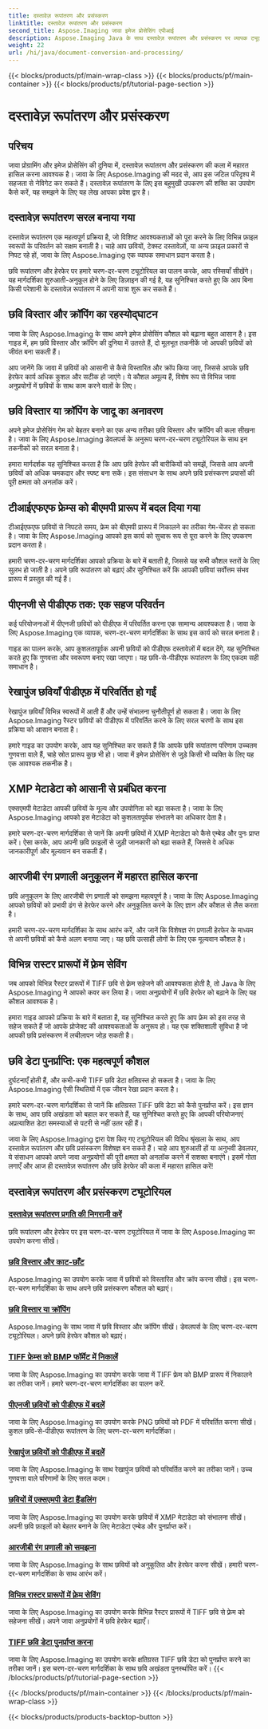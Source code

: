 ```yaml
---
title: दस्तावेज़ रूपांतरण और प्रसंस्करण
linktitle: दस्तावेज़ रूपांतरण और प्रसंस्करण
second_title: Aspose.Imaging जावा इमेज प्रोसेसिंग एपीआई
description: Aspose.Imaging Java के साथ दस्तावेज़ रूपांतरण और प्रसंस्करण पर व्यापक ट्यूटोरियल देखें। इन ट्यूटोरियल के साथ छवि हेरफेर और परिवर्तन में महारत हासिल करें।
weight: 22
url: /hi/java/document-conversion-and-processing/
---
```


{{< blocks/products/pf/main-wrap-class >}}
{{< blocks/products/pf/main-container >}}
{{< blocks/products/pf/tutorial-page-section >}}

# दस्तावेज़ रूपांतरण और प्रसंस्करण


## परिचय

जावा प्रोग्रामिंग और इमेज प्रोसेसिंग की दुनिया में, दस्तावेज़ रूपांतरण और प्रसंस्करण की कला में महारत हासिल करना आवश्यक है। जावा के लिए Aspose.Imaging की मदद से, आप इस जटिल परिदृश्य में सहजता से नेविगेट कर सकते हैं। दस्तावेज़ रूपांतरण के लिए इस बहुमुखी उपकरण की शक्ति का उपयोग कैसे करें, यह समझने के लिए यह लेख आपका प्रवेश द्वार है।

## दस्तावेज़ रूपांतरण सरल बनाया गया

दस्तावेज़ रूपांतरण एक महत्वपूर्ण प्रक्रिया है, जो विशिष्ट आवश्यकताओं को पूरा करने के लिए विभिन्न फ़ाइल स्वरूपों के परिवर्तन को सक्षम बनाती है। चाहे आप छवियों, टेक्स्ट दस्तावेज़ों, या अन्य फ़ाइल प्रकारों से निपट रहे हों, जावा के लिए Aspose.Imaging एक व्यापक समाधान प्रदान करता है।

छवि रूपांतरण और हेरफेर पर हमारे चरण-दर-चरण ट्यूटोरियल का पालन करके, आप रस्सियाँ सीखेंगे। यह मार्गदर्शिका शुरुआती-अनुकूल होने के लिए डिज़ाइन की गई है, यह सुनिश्चित करते हुए कि आप बिना किसी परेशानी के दस्तावेज़ रूपांतरण में अपनी यात्रा शुरू कर सकते हैं।

## छवि विस्तार और क्रॉपिंग का रहस्योद्घाटन

जावा के लिए Aspose.Imaging के साथ अपने इमेज प्रोसेसिंग कौशल को बढ़ाना बहुत आसान है। इस गाइड में, हम छवि विस्तार और क्रॉपिंग की दुनिया में उतरते हैं, दो मूलभूत तकनीकें जो आपकी छवियों को जीवंत बना सकती हैं।

आप जानेंगे कि जावा में छवियों को आसानी से कैसे विस्तारित और क्रॉप किया जाए, जिससे आपके छवि हेरफेर कार्य अधिक कुशल और सटीक हो जाएंगे। ये कौशल अमूल्य हैं, विशेष रूप से विभिन्न जावा अनुप्रयोगों में छवियों के साथ काम करने वालों के लिए।

## छवि विस्तार या क्रॉपिंग के जादू का अनावरण

अपने इमेज प्रोसेसिंग गेम को बेहतर बनाने का एक अन्य तरीका छवि विस्तार और क्रॉपिंग की कला सीखना है। जावा के लिए Aspose.Imaging डेवलपर्स के अनुरूप चरण-दर-चरण ट्यूटोरियल के साथ इन तकनीकों को सरल बनाता है।

हमारा मार्गदर्शक यह सुनिश्चित करता है कि आप छवि हेरफेर की बारीकियों को समझें, जिससे आप अपनी छवियों को अधिक चमकदार और स्पष्ट बना सकें। इस संसाधन के साथ अपने छवि प्रसंस्करण प्रयासों की पूरी क्षमता को अनलॉक करें।

## टीआईएफएफ फ्रेम्स को बीएमपी प्रारूप में बदल दिया गया

टीआईएफएफ छवियों से निपटते समय, फ्रेम को बीएमपी प्रारूप में निकालने का तरीका गेम-चेंजर हो सकता है। जावा के लिए Aspose.Imaging आपको इस कार्य को सुचारू रूप से पूरा करने के लिए उपकरण प्रदान करता है।

हमारी चरण-दर-चरण मार्गदर्शिका आपको प्रक्रिया के बारे में बताती है, जिससे यह सभी कौशल स्तरों के लिए सुलभ हो जाती है। अपने छवि रूपांतरण को बढ़ाएं और सुनिश्चित करें कि आपकी छवियां सर्वोत्तम संभव प्रारूप में प्रस्तुत की गई हैं।

## पीएनजी से पीडीएफ तक: एक सहज परिवर्तन

कई परियोजनाओं में पीएनजी छवियों को पीडीएफ में परिवर्तित करना एक सामान्य आवश्यकता है। जावा के लिए Aspose.Imaging एक व्यापक, चरण-दर-चरण मार्गदर्शिका के साथ इस कार्य को सरल बनाता है।

गाइड का पालन करके, आप कुशलतापूर्वक अपनी छवियों को पीडीएफ दस्तावेज़ों में बदल देंगे, यह सुनिश्चित करते हुए कि गुणवत्ता और स्वरूपण बनाए रखा जाएगा। यह छवि-से-पीडीएफ रूपांतरण के लिए एकदम सही समाधान है।

## रेखापुंज छवियाँ पीडीएफ़ में परिवर्तित हो गईं

रेखापुंज छवियाँ विभिन्न स्वरूपों में आती हैं और उन्हें संभालना चुनौतीपूर्ण हो सकता है। जावा के लिए Aspose.Imaging रैस्टर छवियों को पीडीएफ में परिवर्तित करने के लिए सरल चरणों के साथ इस प्रक्रिया को आसान बनाता है।

हमारे गाइड का उपयोग करके, आप यह सुनिश्चित कर सकते हैं कि आपके छवि रूपांतरण परिणाम उच्चतम गुणवत्ता वाले हैं, चाहे स्रोत प्रारूप कुछ भी हो। जावा में इमेज प्रोसेसिंग से जुड़े किसी भी व्यक्ति के लिए यह एक आवश्यक तकनीक है।

## XMP मेटाडेटा को आसानी से प्रबंधित करना

एक्सएमपी मेटाडेटा आपकी छवियों के मूल्य और उपयोगिता को बढ़ा सकता है। जावा के लिए Aspose.Imaging आपको इस मेटाडेटा को कुशलतापूर्वक संभालने का अधिकार देता है।

हमारे चरण-दर-चरण मार्गदर्शिका से जानें कि अपनी छवियों में XMP मेटाडेटा को कैसे एम्बेड और पुनः प्राप्त करें। ऐसा करके, आप अपनी छवि फ़ाइलों से जुड़ी जानकारी को बढ़ा सकते हैं, जिससे वे अधिक जानकारीपूर्ण और मूल्यवान बन सकती हैं।

## आरजीबी रंग प्रणाली अनुकूलन में महारत हासिल करना

छवि अनुकूलन के लिए आरजीबी रंग प्रणाली को समझना महत्वपूर्ण है। जावा के लिए Aspose.Imaging आपको छवियों को प्रभावी ढंग से हेरफेर करने और अनुकूलित करने के लिए ज्ञान और कौशल से लैस करता है।

हमारी चरण-दर-चरण मार्गदर्शिका के साथ आरंभ करें, और जानें कि विशेषज्ञ रंग प्रणाली हेरफेर के माध्यम से अपनी छवियों को कैसे अलग बनाया जाए। यह छवि उत्साही लोगों के लिए एक मूल्यवान कौशल है।

## विभिन्न रास्टर प्रारूपों में फ़्रेम सेविंग

जब आपको विभिन्न रैस्टर प्रारूपों में TIFF छवि से फ़्रेम सहेजने की आवश्यकता होती है, तो Java के लिए Aspose.Imaging ने आपको कवर कर लिया है। जावा अनुप्रयोगों में छवि हेरफेर को बढ़ाने के लिए यह कौशल आवश्यक है।

हमारा गाइड आपको प्रक्रिया के बारे में बताता है, यह सुनिश्चित करते हुए कि आप फ़्रेम को इस तरह से सहेज सकते हैं जो आपके प्रोजेक्ट की आवश्यकताओं के अनुरूप हो। यह एक शक्तिशाली सुविधा है जो आपकी छवि प्रसंस्करण में लचीलापन जोड़ सकती है।

## छवि डेटा पुनर्प्राप्ति: एक महत्वपूर्ण कौशल

दुर्घटनाएँ होती हैं, और कभी-कभी TIFF छवि डेटा क्षतिग्रस्त हो सकता है। जावा के लिए Aspose.Imaging ऐसी स्थितियों में एक जीवन रेखा प्रदान करता है।

हमारे चरण-दर-चरण मार्गदर्शिका से जानें कि क्षतिग्रस्त TIFF छवि डेटा को कैसे पुनर्प्राप्त करें। इस ज्ञान के साथ, आप छवि अखंडता को बहाल कर सकते हैं, यह सुनिश्चित करते हुए कि आपकी परियोजनाएं अप्रत्याशित डेटा समस्याओं से पटरी से नहीं उतर रही हैं।

जावा के लिए Aspose.Imaging द्वारा पेश किए गए ट्यूटोरियल की विविध श्रृंखला के साथ, आप दस्तावेज़ रूपांतरण और छवि प्रसंस्करण विशेषज्ञ बन सकते हैं। चाहे आप शुरुआती हों या अनुभवी डेवलपर, ये संसाधन आपको अपने जावा अनुप्रयोगों की पूरी क्षमता को अनलॉक करने में सशक्त बनाएंगे। इसमें गोता लगाएँ और आज ही दस्तावेज़ रूपांतरण और छवि हेरफेर की कला में महारत हासिल करें!
## दस्तावेज़ रूपांतरण और प्रसंस्करण ट्यूटोरियल
### [दस्तावेज़ रूपांतरण प्रगति की निगरानी करें](./monitor-document-conversion-progress/)
छवि रूपांतरण और हेरफेर पर इस चरण-दर-चरण ट्यूटोरियल में जावा के लिए Aspose.Imaging का उपयोग करना सीखें।
### [छवि विस्तार और काट-छाँट](./image-expansion-and-cropping/)
Aspose.Imaging का उपयोग करके जावा में छवियों को विस्तारित और क्रॉप करना सीखें। इस चरण-दर-चरण मार्गदर्शिका के साथ अपने छवि प्रसंस्करण कौशल को बढ़ाएं।
### [छवि विस्तार या क्रॉपिंग](./image-expansion-or-cropping/)
Aspose.Imaging के साथ जावा में छवि विस्तार और क्रॉपिंग सीखें। डेवलपर्स के लिए चरण-दर-चरण ट्यूटोरियल। अपने छवि हेरफेर कौशल को बढ़ाएं।
### [TIFF फ्रेम्स को BMP फॉर्मेट में निकालें](./extract-tiff-frames-to-bmp-format/)
जावा के लिए Aspose.Imaging का उपयोग करके जावा में TIFF फ्रेम को BMP प्रारूप में निकालने का तरीका जानें। हमारे चरण-दर-चरण मार्गदर्शिका का पालन करें.
### [पीएनजी छवियों को पीडीएफ में बदलें](./convert-png-images-to-pdf/)
जावा के लिए Aspose.Imaging का उपयोग करके PNG छवियों को PDF में परिवर्तित करना सीखें। कुशल छवि-से-पीडीएफ रूपांतरण के लिए चरण-दर-चरण मार्गदर्शिका।
### [रेखापुंज छवियों को पीडीएफ में बदलें](./convert-raster-images-to-pdf/)
जावा के लिए Aspose.Imaging के साथ रेखापुंज छवियों को परिवर्तित करने का तरीका जानें। उच्च गुणवत्ता वाले परिणामों के लिए सरल कदम।
### [छवियों में एक्सएमपी डेटा हैंडलिंग](./xmp-data-handling-in-images/)
जावा के लिए Aspose.Imaging का उपयोग करके छवियों में XMP मेटाडेटा को संभालना सीखें। अपनी छवि फ़ाइलों को बेहतर बनाने के लिए मेटाडेटा एम्बेड और पुनर्प्राप्त करें।
### [आरजीबी रंग प्रणाली को समझना](./understanding-rgb-color-system/)
जावा के लिए Aspose.Imaging के साथ छवियों को अनुकूलित और हेरफेर करना सीखें। हमारी चरण-दर-चरण मार्गदर्शिका के साथ आरंभ करें।
### [विभिन्न रास्टर प्रारूपों में फ़्रेम सेविंग](./frame-saving-in-different-raster-formats/)
जावा के लिए Aspose.Imaging का उपयोग करके विभिन्न रैस्टर प्रारूपों में TIFF छवि से फ़्रेम को सहेजना सीखें। अपने जावा अनुप्रयोगों में छवि हेरफेर बढ़ाएँ।
### [TIFF छवि डेटा पुनर्प्राप्त करना](./recovering-tiff-image-data/)
जावा के लिए Aspose.Imaging का उपयोग करके क्षतिग्रस्त TIFF छवि डेटा को पुनर्प्राप्त करने का तरीका जानें। इस चरण-दर-चरण मार्गदर्शिका के साथ छवि अखंडता पुनर्स्थापित करें।
{{< /blocks/products/pf/tutorial-page-section >}}

{{< /blocks/products/pf/main-container >}}
{{< /blocks/products/pf/main-wrap-class >}}

{{< blocks/products/products-backtop-button >}}
